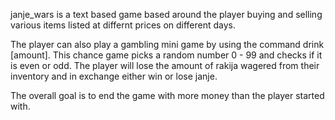janje_wars is a text based game based around the player buying and selling various items listed at differnt prices on different days. 

The player can also play a gambling mini game by using the command drink [amount]. This chance game picks a random number 0 - 99 and checks if it is even or odd. The player will lose the amount of rakija
wagered from their inventory and in exchange either win or lose janje. 

The overall goal is to end the game with more money than the player started with. 
